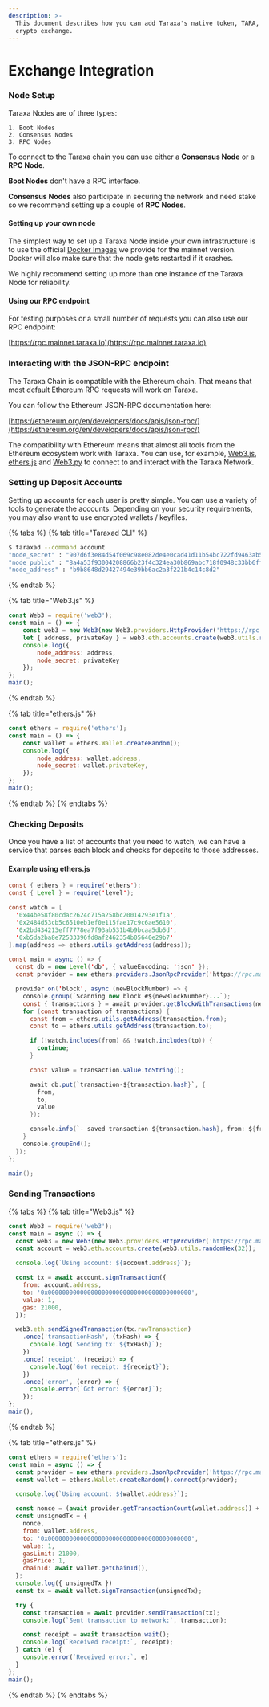 ```yaml
---
description: >-
  This document describes how you can add Taraxa's native token, TARA, to a
  crypto exchange.
---
```


# Exchange Integration

### Node Setup

Taraxa Nodes are of three types:

```
1. Boot Nodes
2. Consensus Nodes
3. RPC Nodes
```

To connect to the Taraxa chain you can use either a **Consensus Node** or a **RPC Node**.

**Boot Nodes** don't have a RPC interface.

**Consensus Nodes** also participate in securing the network and need stake so we recommend setting up a couple of **RPC Nodes**.

#### Setting up your own node

The simplest way to set up a Taraxa Node inside your own infrastructure is to use the official [Docker Images](https://hub.docker.com/r/taraxa/taraxa-node/tags?page=1\&name=1.0) we provide for the mainnet version. Docker will also make sure that the node gets restarted if it crashes.

We highly recommend setting up more than one instance of the Taraxa Node for reliability.

#### Using our RPC endpoint

For testing purposes or a small number of requests you can also use our RPC endpoint:

[https://rpc.mainnet.taraxa.io](https://rpc.mainnet.taraxa.io)

### Interacting with the JSON-RPC endpoint

The Taraxa Chain is compatible with the Ethereum chain. That means that most default Ethereum RPC requests will work on Taraxa.

You can follow the Ethereum JSON-RPC documentation here:

[https://ethereum.org/en/developers/docs/apis/json-rpc/](https://ethereum.org/en/developers/docs/apis/json-rpc/)

The compatibility with Ethereum means that almost all tools from the Ethereum ecosystem work with Taraxa. You can use, for example, [Web3.js](https://web3js.org/), [ethers.js](https://docs.ethers.io/v5/) and [Web3.py](https://web3py.readthedocs.io/en/latest/) to connect to and interact with the Taraxa Network.

### Setting up Deposit Accounts

Setting up accounts for each user is pretty simple. You can use a variety of tools to generate the accounts. Depending on your security requirements, you may also want to use encrypted wallets / keyfiles.

{% tabs %}
{% tab title="Taraxad CLI" %}
```bash
$ taraxad --command account
"node_secret" : "907d6f3e84d54f069c98e082de4e0cad41d11b54bc722fd9463ab5cd8010792f"
"node_public" : "8a4a53f93004208866b23f4c324ea30b869abc718f0948c33bb6ff5bc4d06c5fb447fa320a57698ce4960f561a7dea2f0668f1b62b6e87539189d29cce917f65"
"node_address" : "b9b8648d29427494e39bb6ac2a3f221b4c14c8d2"
```
{% endtab %}

{% tab title="Web3.js" %}
```javascript
const Web3 = require('web3');
const main = () => {
    const web3 = new Web3(new Web3.providers.HttpProvider('https://rpc.mainnet.taraxa.io'));
    let { address, privateKey } = web3.eth.accounts.create(web3.utils.randomHex(32));
    console.log({
        node_address: address,
        node_secret: privateKey
    });
};
main();
```
{% endtab %}

{% tab title="ethers.js" %}
```javascript
const ethers = require('ethers');
const main = () => {
    const wallet = ethers.Wallet.createRandom();
    console.log({
        node_address: wallet.address,
        node_secret: wallet.privateKey,
    });
};
main();
```
{% endtab %}
{% endtabs %}

### Checking Deposits

Once you have a list of accounts that you need to watch, we can have a service that parses each block and checks for deposits to those addresses.

#### Example using ethers.js

```java
const { ethers } = require('ethers');
const { Level } = require('level');

const watch = [
  '0x44be58f80cdac2624c715a258bc20014293e1f1a',
  '0x2484d53cb5c6510eb1ef0e115fae17c9c6ae5610',
  '0x2bd434213eff7778ea7f93ab531b4b9bcaa5db5d',
  '0xb5da2ba8e72533396fd8af2462354b05640e29b7'
].map(address => ethers.utils.getAddress(address));

const main = async () => {
  const db = new Level('db', { valueEncoding: 'json' });
  const provider = new ethers.providers.JsonRpcProvider('https://rpc.mainnet.taraxa.io');

  provider.on('block', async (newBlockNumber) => {
    console.group(`Scanning new block #${newBlockNumber}...`);
    const { transactions } = await provider.getBlockWithTransactions(newBlockNumber);
    for (const transaction of transactions) {
      const from = ethers.utils.getAddress(transaction.from);
      const to = ethers.utils.getAddress(transaction.to);

      if (!watch.includes(from) && !watch.includes(to)) {
        continue;
      }

      const value = transaction.value.toString();

      await db.put(`transaction-${transaction.hash}`, {
        from,
        to,
        value
      });

      console.info(`- saved transaction ${transaction.hash}, from: ${from}, to: ${to}, value: ${value}`);
    }
    console.groupEnd();
  });
};

main();
```

### **Sending Transactions**

{% tabs %}
{% tab title="Web3.js" %}
```javascript
const Web3 = require('web3');
const main = async () => {
  const web3 = new Web3(new Web3.providers.HttpProvider('https://rpc.mainnet.taraxa.io'));
  const account = web3.eth.accounts.create(web3.utils.randomHex(32));

  console.log(`Using account: ${account.address}`);

  const tx = await account.signTransaction({
    from: account.address,
    to: '0x0000000000000000000000000000000000000000',
    value: 1,
    gas: 21000,
  });

  web3.eth.sendSignedTransaction(tx.rawTransaction)
    .once('transactionHash', (txHash) => {
      console.log(`Sending tx: ${txHash}`);
    })
    .once('receipt', (receipt) => {
      console.log(`Got receipt: ${receipt}`);
    })
    .once('error', (error) => {
      console.error(`Got error: ${error}`);
    });
};
main();
```
{% endtab %}

{% tab title="ethers.js" %}
```javascript
const ethers = require('ethers');
const main = async () => {
  const provider = new ethers.providers.JsonRpcProvider('https://rpc.mainnet.taraxa.io');
  const wallet = ethers.Wallet.createRandom().connect(provider);

  console.log(`Using account: ${wallet.address}`);

  const nonce = (await provider.getTransactionCount(wallet.address)) + 1;
  const unsignedTx = {
    nonce,
    from: wallet.address,
    to: '0x0000000000000000000000000000000000000000',
    value: 1,
    gasLimit: 21000,
    gasPrice: 1,
    chainId: await wallet.getChainId(),
  };
  console.log({ unsignedTx })
  const tx = await wallet.signTransaction(unsignedTx);

  try {
    const transaction = await provider.sendTransaction(tx);
    console.log(`Sent transaction to network:`, transaction);

    const receipt = await transaction.wait();
    console.log(`Received receipt:`, receipt);
  } catch (e) {
    console.error(`Received error:`, e)
  }
};
main();
```
{% endtab %}
{% endtabs %}
